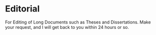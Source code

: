# Editorial
For Editing of Long Documents such as Theses and Dissertations. Make your request, and I will get back to you within 24 hours or so.
